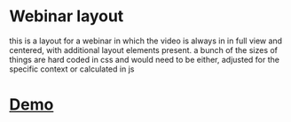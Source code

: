 # Webinar layout

this is a layout for a webinar in which the video is always in in full view and centered, with additional layout elements present.
a bunch of the sizes of things are hard coded in css and would need to be either, adjusted for the specific context or calculated in js

# [Demo](https://distracted-morse-9c0987.netlify.app/)
